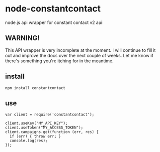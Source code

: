 # node-constantcontact

node.js api wrapper for constant contact v2 api

## WARNING!

This API wrapper is very incomplete at the moment. I will continue to fill it out and improve the docs over the next couple of weeks. Let me know if there's something you're itching for in the meantime.

## install

    npm install constantcontact

## use

    var client = require('constantcontact');

    client.useKey("MY_API_KEY");
    client.useToken("MY_ACCESS_TOKEN");
    client.campaigns.get(function (err, res) {
      if (err) { throw err; }
      console.log(res);
    });